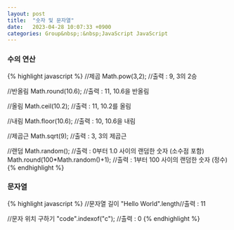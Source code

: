 ```yaml
---
layout: post
title:  "숫자 및 문자열"
date:   2023-04-28 10:07:33 +0900
categories: Group&nbsp;:&nbsp;JavaScript JavaScript
---
```


### 수의 연산
{% highlight javascript %}
//제곱
Math.pow(3,2);       //출력 : 9,   3의 2승

//반올림
Math.round(10.6);    //출력 : 11,  10.6을 반올림

//올림
Math.ceil(10.2);     //출력 : 11,  10.2를 올림

//내림
Math.floor(10.6);    //출력 : 10,  10.6을 내림

//제곱근
Math.sqrt(9);        //출력 : 3,   3의 제곱근

//랜덤
Math.random();       //출력 : 0부터 1.0 사이의 랜덤한 숫자 (소수점 포함)
Math.round(100*Math.random()+1);       //출력 : 1부터 100 사이의 랜덤한 숫자 (정수)
{% endhighlight %}

### 문자열
{% highlight javascript %}
//문자열 길이
"Hello World".length//출력 : 11

//문자 위치 구하기
"code".indexof("c"); //출력 : 0
{% endhighlight %}